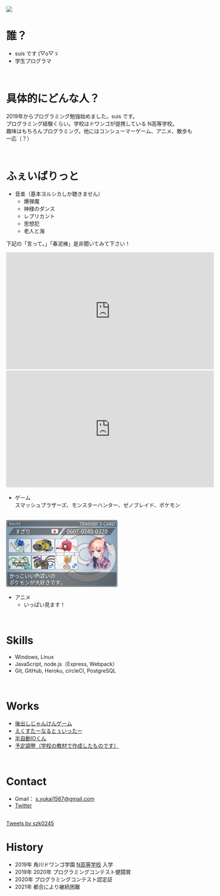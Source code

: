 <img src="./img/profile.jpg" width="500">

<br>

# 誰？
- suis です (▽o▽ゞ
- 学生プログラマ

<br>

# 具体的にどんな人？
2019年からプログラミング勉強始めました。suis です。  
プログラミング経験くらい。学校はドワンゴが提携している N高等学校。  
趣味はもちろんプログラミング。他にはコンシューマーゲーム、アニメ、散歩も一応（？）

<br>

# ふぇいばりっと
* 音楽（基本ヨルシカしか聴きません）
  * 爆弾魔
  * 神様のダンス
  * レプリカント
  * 思想犯
  * 老人と海
<dl>
  <dt>下記の「言って。」「春泥棒」是非聞いてみて下さい！</dt>
</dl>
<iframe width="560" height="315" src="https://www.youtube.com/embed/F64yFFnZfkI" frameborder="0" allow="accelerometer; autoplay; clipboard-write; encrypted-media; gyroscope; picture-in-picture" allowfullscreen></iframe>
<br>
<iframe width="560" height="315" src="https://www.youtube.com/embed/Sw1Flgub9s8" title="YouTube video player" frameborder="0" allow="accelerometer; autoplay; clipboard-write; encrypted-media; gyroscope; picture-in-picture" allowfullscreen></iframe>

<br>

* ゲーム  
  スマッシュブラザーズ、モンスターハンター、ゼノブレイド、ポケモン

<br>

<img src="./img/trainerCard.png" width="300">

<br>

* アニメ
  * いっぱい見ます！

<br>
  
# Skills
- Windows, Linux
- JavaScript, node.js（Express, Webpack）
- Git, GitHub, Heroku, circleCI, PostgreSQL

<br>

# Works
* [後出しじゃんけんゲーム](https://suissan.github.io/proCon2020/laterRock-paper-scissors.html)
* [えくすたーなるとぅいったー](https://morning-reaches-66777.herokuapp.com/)
* [半自動IOくん](https://fast-savannah-21150.herokuapp.com/)
* [予定調整（学校の教材で作成したものです）](https://hidden-island-26044.herokuapp.com/)

<br>

# Contact
- Gmail： s.yukai1567@gmail.com
- [Twitter](https://mobile.twitter.com/szk0245)  
<br>
<a class="twitter-timeline" data-width="500" data-height="500" data-theme="dark" href="https://twitter.com/szk0245?ref_src=twsrc%5Etfw">Tweets by szk0245</a> <script async src="https://platform.twitter.com/widgets.js" charset="utf-8"></script>

<br>

# History
- 2019年 角川ドワンゴ学園 [N高等学校](https://nnn.ed.jp/) 入学
- 2019年 2020年 プログラミングコンテスト健闘賞
- 2020年 プログラミングコンテスト認定証
- 2021年 都合により継続困難
